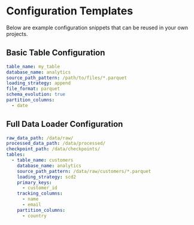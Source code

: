 # Configuration Templates

Below are example configuration snippets that can be reused in your own
projects.

## Basic Table Configuration
```yaml
table_name: my_table
database_name: analytics
source_path_pattern: /path/to/files/*.parquet
loading_strategy: append
file_format: parquet
schema_evolution: true
partition_columns:
  - date
```

## Full Data Loader Configuration
```yaml
raw_data_path: /data/raw/
processed_data_path: /data/processed/
checkpoint_path: /data/checkpoints/
tables:
  - table_name: customers
    database_name: analytics
    source_path_pattern: /data/raw/customers/*.parquet
    loading_strategy: scd2
    primary_keys:
      - customer_id
    tracking_columns:
      - name
      - email
    partition_columns:
      - country
```
